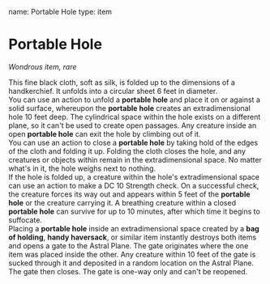 name: Portable Hole
type: item

# Portable Hole 
_Wondrous item, rare_ 

This fine black cloth, soft as silk, is folded up to the dimensions of a handkerchief. It unfolds into a circular sheet 6 feet in diameter.    
You can use an action to unfold a **portable hole** and place it on or against a solid surface, whereupon the **portable hole** creates an extradimensional hole 10 feet deep. The cylindrical space within the hole exists on a different plane, so it can't be used to create open passages. Any creature inside an open **portable hole** can exit the hole by climbing out of it.    
You can use an action to close a **portable hole** by taking hold of the edges of the cloth and folding it up. Folding the cloth closes the hole, and any creatures or objects within remain in the extradimensional space. No matter what's in it, the hole weighs next to nothing.    
If the hole is folded up, a creature within the hole's extradimensional space can use an action to make a DC 10 Strength check. On a successful check, the creature forces its way out and appears within 5 feet of the **portable hole** or the creature carrying it. A breathing creature within a closed **portable hole** can survive for up to 10 minutes, after which time it begins to suffocate.    
Placing a **portable hole** inside an extradimensional space created by a **bag of holding**, **handy haversack**, or similar item instantly destroys both items and opens a gate to the Astral Plane. The gate originates where the one item was placed inside the other. Any creature within 10 feet of the gate is sucked through it and deposited in a random location on the Astral Plane. The gate then closes. The gate is one-way only and can't be reopened. 
